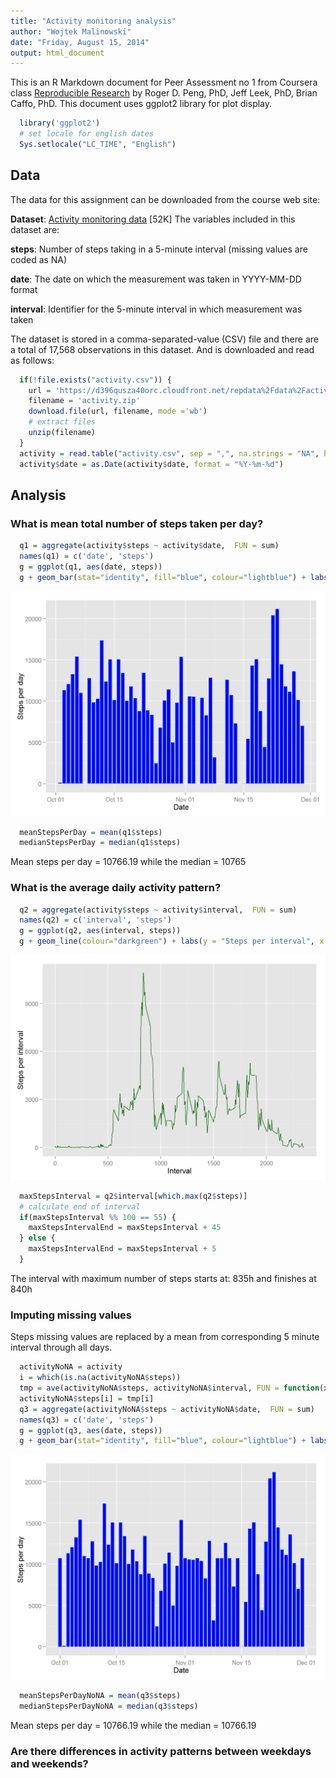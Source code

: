 ```yaml
---
title: "Activity monitoring analysis"
author: "Wojtek Malinowski"
date: "Friday, August 15, 2014"
output: html_document
--- 
```


This is an R Markdown document for Peer Assessment no 1 from Coursera class [Reproducible Research](https://www.coursera.org/course/repdata) by Roger D. Peng, PhD, Jeff Leek, PhD, Brian Caffo, PhD. This document uses  ggplot2 library for plot display.


```r
  library('ggplot2')
  # set locale for english dates
  Sys.setlocale("LC_TIME", "English")
```

## Data

The data for this assignment can be downloaded from the course web site:

**Dataset**: [Activity monitoring data](https://d396qusza40orc.cloudfront.net/repdata%2Fdata%2Factivity.zip) [52K]
The variables included in this dataset are:

**steps**: Number of steps taking in a 5-minute interval (missing values are coded as NA)

**date**: The date on which the measurement was taken in YYYY-MM-DD format

**interval**: Identifier for the 5-minute interval in which measurement was taken

The dataset is stored in a comma-separated-value (CSV) file and there are a total of 17,568 observations in this dataset. And is downloaded and read as follows:


```r
  if(!file.exists("activity.csv")) {
    url = 'https://d396qusza40orc.cloudfront.net/repdata%2Fdata%2Factivity.zip'
    filename = 'activity.zip'
    download.file(url, filename, mode ='wb') 
    # extract files
    unzip(filename)
  }
  activity = read.table("activity.csv", sep = ",", na.strings = "NA", header = TRUE)
  activity$date = as.Date(activity$date, format = "%Y-%m-%d")
```

## Analysis

### What is mean total number of steps taken per day?


```r
  q1 = aggregate(activity$steps ~ activity$date,  FUN = sum)
  names(q1) = c('date', 'steps')
  g = ggplot(q1, aes(date, steps))
  g + geom_bar(stat="identity", fill="blue", colour="lightblue") + labs(y = "Steps per day", x = "Date")
```

![plot of chunk Question1](figure/Question1.png) 

```r
  meanStepsPerDay = mean(q1$steps)
  medianStepsPerDay = median(q1$steps)
```
Mean steps per day =  10766.19 while the median = 10765
  
### What is the average daily activity pattern?


```r
  q2 = aggregate(activity$steps ~ activity$interval,  FUN = sum)
  names(q2) = c('interval', 'steps')
  g = ggplot(q2, aes(interval, steps))
  g + geom_line(colour="darkgreen") + labs(y = "Steps per interval", x = "Interval")
```

![plot of chunk Question2](figure/Question2.png) 

```r
  maxStepsInterval = q2$interval[which.max(q2$steps)]
  # calculate end of interval 
  if(maxStepsInterval %% 100 == 55) {
    maxStepsIntervalEnd = maxStepsInterval + 45
  } else {
    maxStepsIntervalEnd = maxStepsInterval + 5
  }
```
The interval with maximum number of steps starts at: 835h and finishes at 840h

### Imputing missing values
Steps missing values are replaced by a mean from corresponding 5 minute interval through all days.


```r
  activityNoNA = activity
  i = which(is.na(activityNoNA$steps))
  tmp = ave(activityNoNA$steps, activityNoNA$interval, FUN = function(x) mean(x, na.rm = TRUE))
  activityNoNA$steps[i] = tmp[i]
  q3 = aggregate(activityNoNA$steps ~ activityNoNA$date,  FUN = sum)
  names(q3) = c('date', 'steps')
  g = ggplot(q3, aes(date, steps))
  g + geom_bar(stat="identity", fill="blue", colour="lightblue") + labs(y = "Steps per day", x = "Date")
```

![plot of chunk MissingValues](figure/MissingValues.png) 

```r
  meanStepsPerDayNoNA = mean(q3$steps)
  medianStepsPerDayNoNA = median(q3$steps)
```
Mean steps per day =  10766.19 while the median =  10766.19


### Are there differences in activity patterns between weekdays and weekends?



